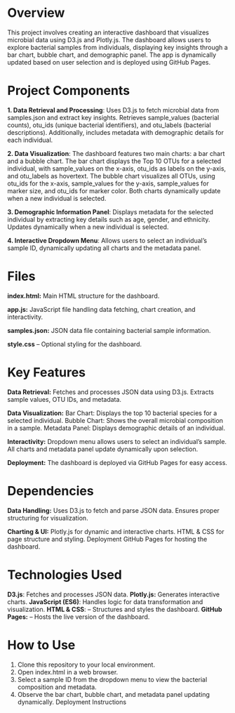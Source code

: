 # Overview

This project involves creating an interactive dashboard that visualizes microbial data using D3.js and Plotly.js. The dashboard allows users to explore bacterial samples from individuals, displaying key insights through a bar chart, bubble chart, and demographic panel. The app is dynamically updated based on user selection and is deployed using GitHub Pages.
# Project Components

__1. Data Retrieval and Processing__:
Uses D3.js to fetch microbial data from samples.json and extract key insights. Retrieves sample_values (bacterial counts), otu_ids (unique bacterial identifiers), and otu_labels (bacterial descriptions). Additionally, includes metadata with demographic details for each individual.

__2. Data Visualization__:
The dashboard features two main charts: a bar chart and a bubble chart. The bar chart displays the Top 10 OTUs for a selected individual, with sample_values on the x-axis, otu_ids as labels on the y-axis, and otu_labels as hovertext. The bubble chart visualizes all OTUs, using otu_ids for the x-axis, sample_values for the y-axis, sample_values for marker size, and otu_ids for marker color. Both charts dynamically update when a new individual is selected.

__3. Demographic Information Panel__:
Displays metadata for the selected individual by extracting key details such as age, gender, and ethnicity. Updates dynamically when a new individual is selected.

__4. Interactive Dropdown Menu__:
Allows users to select an individual’s sample ID, dynamically updating all charts and the metadata panel.

# Files

__index.html:__ Main HTML structure for the dashboard.

__app.js:__ JavaScript file handling data fetching, chart creation, and interactivity.

__samples.json:__ JSON data file containing bacterial sample information.

__style.css__ – Optional styling for the dashboard.

# Key Features

__Data Retrieval:__
Fetches and processes JSON data using D3.js.
Extracts sample values, OTU IDs, and metadata.

__Data Visualization:__
Bar Chart: Displays the top 10 bacterial species for a selected individual.
Bubble Chart: Shows the overall microbial composition in a sample.
Metadata Panel: Displays demographic details of an individual.

__Interactivity:__
Dropdown menu allows users to select an individual’s sample.
All charts and metadata panel update dynamically upon selection.

__Deployment:__
The dashboard is deployed via GitHub Pages for easy access.

# Dependencies

__Data Handling:__
Uses D3.js to fetch and parse JSON data.
Ensures proper structuring for visualization.

__Charting & UI:__
Plotly.js for dynamic and interactive charts.
HTML & CSS for page structure and styling.
Deployment
GitHub Pages for hosting the dashboard.

# Technologies Used
__D3.js__: Fetches and processes JSON data.
__Plotly.js:__ Generates interactive charts.
__JavaScript (ES6)__: Handles logic for data transformation and visualization.
__HTML & CSS__: – Structures and styles the dashboard.
__GitHub Pages:__ – Hosts the live version of the dashboard.

# How to Use

1. Clone this repository to your local environment.
2. Open index.html in a web browser.
3. Select a sample ID from the dropdown menu to view the bacterial composition and metadata.
4. Observe the bar chart, bubble chart, and metadata panel updating dynamically.
Deployment Instructions



<!--Mod 14-->
